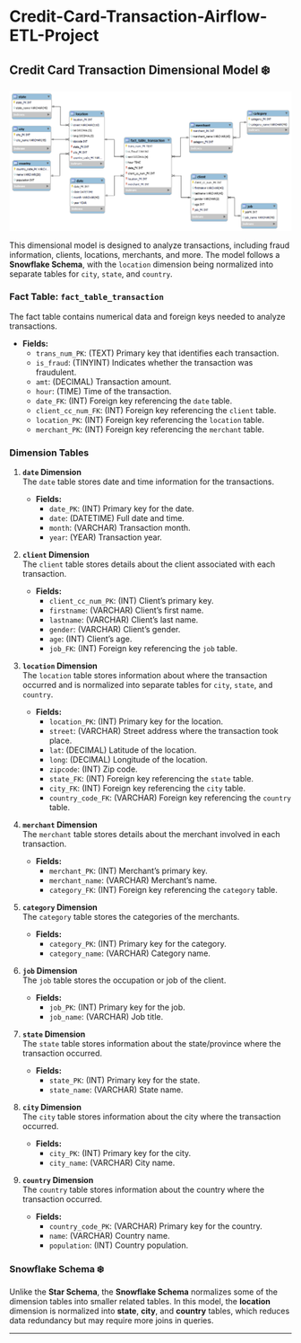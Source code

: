 # Credit-Card-Transaction-Airflow-ETL-Project

## Credit Card Transaction Dimensional Model ❄️

![Dimensional Model Diagram](./docs/db/db-model.png)

This dimensional model is designed to analyze transactions, including fraud information, clients, locations, merchants, and more. The model follows a **Snowflake Schema**, with the `location` dimension being normalized into separate tables for `city`, `state`, and `country`.

### Fact Table: `fact_table_transaction`
The fact table contains numerical data and foreign keys needed to analyze transactions.

- **Fields:**
  - `trans_num_PK`: (TEXT) Primary key that identifies each transaction.
  - `is_fraud`: (TINYINT) Indicates whether the transaction was fraudulent.
  - `amt`: (DECIMAL) Transaction amount.
  - `hour`: (TIME) Time of the transaction.
  - `date_FK`: (INT) Foreign key referencing the `date` table.
  - `client_cc_num_FK`: (INT) Foreign key referencing the `client` table.
  - `location_PK`: (INT) Foreign key referencing the `location` table.
  - `merchant_PK`: (INT) Foreign key referencing the `merchant` table.

### Dimension Tables

1. **`date` Dimension**  
   The `date` table stores date and time information for the transactions.
   - **Fields:**
     - `date_PK`: (INT) Primary key for the date.
     - `date`: (DATETIME) Full date and time.
     - `month`: (VARCHAR) Transaction month.
     - `year`: (YEAR) Transaction year.

2. **`client` Dimension**  
   The `client` table stores details about the client associated with each transaction.
   - **Fields:**
     - `client_cc_num_PK`: (INT) Client’s primary key.
     - `firstname`: (VARCHAR) Client’s first name.
     - `lastname`: (VARCHAR) Client’s last name.
     - `gender`: (VARCHAR) Client’s gender.
     - `age`: (INT) Client’s age.
     - `job_FK`: (INT) Foreign key referencing the `job` table.

3. **`location` Dimension**  
   The `location` table stores information about where the transaction occurred and is normalized into separate tables for `city`, `state`, and `country`.
   - **Fields:**
     - `location_PK`: (INT) Primary key for the location.
     - `street`: (VARCHAR) Street address where the transaction took place.
     - `lat`: (DECIMAL) Latitude of the location.
     - `long`: (DECIMAL) Longitude of the location.
     - `zipcode`: (INT) Zip code.
     - `state_FK`: (INT) Foreign key referencing the `state` table.
     - `city_FK`: (INT) Foreign key referencing the `city` table.
     - `country_code_FK`: (VARCHAR) Foreign key referencing the `country` table.

4. **`merchant` Dimension**  
   The `merchant` table stores details about the merchant involved in each transaction.
   - **Fields:**
     - `merchant_PK`: (INT) Merchant’s primary key.
     - `merchant_name`: (VARCHAR) Merchant’s name.
     - `category_FK`: (INT) Foreign key referencing the `category` table.

5. **`category` Dimension**  
   The `category` table stores the categories of the merchants.
   - **Fields:**
     - `category_PK`: (INT) Primary key for the category.
     - `category_name`: (VARCHAR) Category name.

6. **`job` Dimension**  
   The `job` table stores the occupation or job of the client.
   - **Fields:**
     - `job_PK`: (INT) Primary key for the job.
     - `job_name`: (VARCHAR) Job title.

7. **`state` Dimension**  
   The `state` table stores information about the state/province where the transaction occurred.
   - **Fields:**
     - `state_PK`: (INT) Primary key for the state.
     - `state_name`: (VARCHAR) State name.

8. **`city` Dimension**  
   The `city` table stores information about the city where the transaction occurred.
   - **Fields:**
     - `city_PK`: (INT) Primary key for the city.
     - `city_name`: (VARCHAR) City name.

9. **`country` Dimension**  
   The `country` table stores information about the country where the transaction occurred.
   - **Fields:**
     - `country_code_PK`: (VARCHAR) Primary key for the country.
     - `name`: (VARCHAR) Country name.
     - `population`: (INT) Country population.

### Snowflake Schema ❄️

Unlike the **Star Schema**, the **Snowflake Schema** normalizes some of the dimension tables into smaller related tables. In this model, the **location** dimension is normalized into **state**, **city**, and **country** tables, which reduces data redundancy but may require more joins in queries.

---